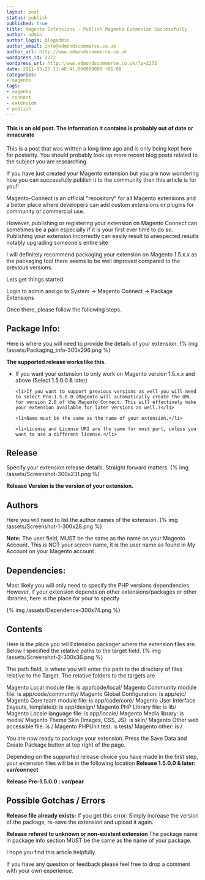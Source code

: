 ```yaml
---
layout: post
status: publish
published: true
title: Magento Extensions - Publish Magento Extension Successfully
author: admin
author_login: blogadmin
author_email: info@edmondscommerce.co.uk
author_url: http://www.edmondscommerce.co.uk
wordpress_id: 2272
wordpress_url: http://www.edmondscommerce.co.uk/?p=2272
date: 2011-05-27 11:48:41.000000000 +01:00
categories:
- magento
tags:
- magento
- connect
- extension
- publish
---
```

<div class="oldpost"><h4>This is an old post. The information it contains is probably out of date or innacurate</h4>
<p>
This is a post that was written a long time ago and is only being kept here for posterity.
You should probably look up more recent blog posts related to the subject you are researching
</p>
</div>
If you have just created your Magento extension but you are now wondering how you can successfully publish it to the community then this article is for you!!

Magento-Connect is an official "repository" for all Magento extensions and a better place where developers can add custom extensions or plugins for community or commercial use.

However, publishing or registering your extension on Magento Connect can sometimes be a pain especially if it is your first ever time to do so. Publishing your extension incorrectly can easily result to unexpected results notably upgrading someone's entire site 

I will definitely recommend packaging your extension on Magento 1.5.x.x as the packaging tool there seems to be well improved compared to the previous versions.

Lets get things started:

Login to admin and go to System -> Magento Connect -> Package Extensions

Once there, please follow the following steps.

<h2>Package Info:</h2>
Here is where you will need to provide the details of your extension.
{% img  /assets/Packaging_info-300x296.png %}

<b>The supported release works like this.</b>
	<ul>
<li>If you want your extension to only work on Magento version 1.5.x.x and above (Select 1.5.0.0 & later)</li>

	<li>If you want to support previous versions as well you will need to select Pre-1.5.0.0 (Magento will automatically create the URL for version 2.0 of the Magento Connect. This will effectively make your extension available for later versions as well.)</li>

	<li>Name must be the same as the name of your extension.</li>

	<li>License and License URI are the same for most part, unless you want to use a different license.</li>
</ul>

<h2>Release</h2>
Specify your extension release details. Straight forward matters.
{% img  /assets/Screenshot-300x231.png %}

<b>Release Version is the version of your extension.</b>

<h2>Authors</h2>
Here you will need to list the author names of the extension. 
{% img  /assets/Screenshot-1-300x28.png %}

<b>Note:</b> The user field, MUST be the same as the name on your Magento Account. This is NOT your screen name, it is the user name as found in My Account on your Magento account.

<h2>Dependencies:</h2>
Most likely you will only need to specify the PHP versions dependencies. However, if your extension depends on other extensions/packages or other libraries, here is the place for your to specify.

{% img  /assets/Dependence-300x74.png %}

<h2>Contents</h2>
Here is the place you tell Extension packager where the extension files are. Below I specified the relative paths to the target field. 
{% img  /assets/Screenshot-2-300x36.png %}

The path field, is where you will enter the path to the directory of files relative to the Target. The relative folders to the targets are

Magento Local module file:  is app/code/local/
Magento Community module file:  is app/code/community/
Magento Global Configuration:  is app/etc/
Magento Core team module file:  is app/code/core/
Magento User Interface (layouts, templates):  is app/design/
Magento PHP Library file:  is lib/
Magento Locale language file:  is app/locale/
Magento Media library: is media/
Magento Theme Skin (Images, CSS, JS):  is skin/
Magento Other web accessible file:  is /
Magento PHPUnit test: is tests/
Magento other: is /

You are now ready to package your extension. Press the Save Data and Create Package button at top right of the page.

Depending on the supported release choice you have made in the first step, your extension files will be in the following location
<b>Release 1.5.0.0 & later: var/connect

Release Pre-1.5.0.0 : var/pear</b>

<h2>Possible Gotchas / Errors</h2>

<b>Release file already exists:</b>
If you get this error: Simply increase the version of the package, re-save the extension and upload it again.

<b>Release refered to unknown or non-existent extension </b>
The package name in package info section MUST be the same as the name of your package. 

I hope you find this article helpfully. 

If you have any question or feedback please feel free to drop a comment with your own experience.

